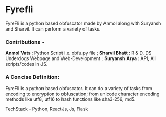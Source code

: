 # Fyrefli 
FyreFli is a python based obfuscator made by Anmol along with Suryansh and Sharvil. It can perform a variety of tasks. 
### Contributions - 
__Anmol Vats :__ Python Script i.e. obfu.py file ; __Sharvil Bhatt :__ R & D, DS Underdogs Webpage and Web-Development ; __Suryansh Arya :__ API, All scripts/codes in JS. 
### A Concise Definition: 
FyreFli is a python based obfuscator. It can do a variety of tasks from encoding to encryption to obfuscation; from unicode character encoding methods like utf8, utf16 to hash functions like sha3-256, md5. 

TechStack - Python, ReactJs, Js, Flask
